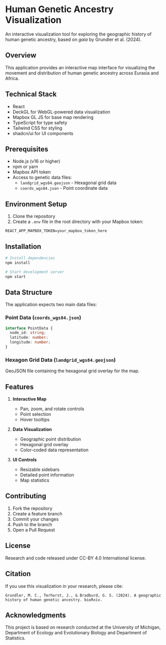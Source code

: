 # Human Genetic Ancestry Visualization

An interactive visualization tool for exploring the geographic history of human genetic ancestry, based on *gaia* by Grundler et al. (2024).

## Overview

This application provides an interactive map interface for visualizing the movement and distribution of human genetic ancestry across Eurasia and Africa. 

## Technical Stack

- React
- DeckGL for WebGL-powered data visualization
- Mapbox GL JS for base map rendering
- TypeScript for type safety
- Tailwind CSS for styling
- shadcn/ui for UI components

## Prerequisites

- Node.js (v16 or higher)
- npm or yarn
- Mapbox API token
- Access to genetic data files:
    - `landgrid_wgs84.geojson` - Hexagonal grid data
    - `coords_wgs84.json` - Point coordinate data

## Environment Setup

1. Clone the repository
2. Create a `.env` file in the root directory with your Mapbox token:
```
REACT_APP_MAPBOX_TOKEN=your_mapbox_token_here
```

## Installation

```bash
# Install dependencies
npm install

# Start development server
npm start
```

## Data Structure

The application expects two main data files:

### Point Data (`coords_wgs84.json`)
```typescript
interface PointData {
  node_id: string;
  latitude: number;
  longitude: number;
}
```

### Hexagon Grid Data (`landgrid_wgs84.geojson`)
GeoJSON file containing the hexagonal grid overlay for the map.


## Features

1. **Interactive Map**
    - Pan, zoom, and rotate controls
    - Point selection
    - Hover tooltips

2. **Data Visualization**
    - Geographic point distribution
    - Hexagonal grid overlay
    - Color-coded data representation

3. **UI Controls**
    - Resizable sidebars
    - Detailed point information
    - Map statistics

## Contributing

1. Fork the repository
2. Create a feature branch
3. Commit your changes
4. Push to the branch
5. Open a Pull Request

## License

Research and code released under CC-BY 4.0 International license.

## Citation

If you use this visualization in your research, please cite:
```
Grundler, M. C., Terhorst, J., & Bradburd, G. S. (2024). A geographic history of human genetic ancestry. bioRxiv.
```

## Acknowledgments

This project is based on research conducted at the University of Michigan, Department of Ecology and Evolutionary Biology and Department of Statistics.